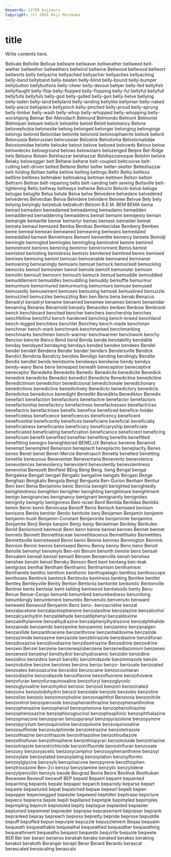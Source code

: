 ```yaml
---
Keywords: 22700 kojimura
Copyright: (C) 2024 Koji Murakami
---
```


# title

Write contents here.



Bellvale Bellville Bellvue bellware bellwaver bellweather bellweed bell-wether bellwether
bellwethers bellwind bellwine Bellwood bellwood bellwort bellworts belly bellyache bellyached
bellyacher bellyaches bellyaching belly-band bellyband belly-beaten belly-blind belly-bound belly-bumper bellybutton
bellybuttons belly-cheer belly-devout bellyer belly-fed bellyfish bellyflaught belly-flop belly-flopped belly-flopping
belly-ful bellyful bellyfull bellyfulls bellyfuls belly-god belly-gulled belly-gun belly-helve bellying
belly-laden belly-land bellyland belly-landing bellylike bellyman belly-naked belly-piece bellypiece bellypinch
belly-pinched belly-proud belly-sprung belly-timber belly-wash belly-whop belly-whopped belly-whopping belly-worshiping Belmar
Bel-Merodach Belmond Belmondo Belmont Belmonte Belmopan beloam belock beloeilite beloid
Beloit belomancy Belone belonephobia belonesite belong belonged belonger belonging belongings
belongs belonid Belonidae belonite belonoid belonosphaerite belook belord Belorussia Belorussian
belorussian Belostok Belostoma Belostomatidae Belostomidae belotte belouke belout belove beloved
beloveds Belovo below belowdecks belowground belows belowstairs belozenged Belpre Bel-Ridge
bels Belsano Belsen Belshazzar belshazzar Belshazzaresque Belshin belsire Belsky belswagger
belt Beltane beltane belt-coupled beltcourse belt-cutting belt-driven belted Beltene Belter
belter belter-skelter Belteshazzar belt-folding Beltian beltie beltine belting beltings Beltir
Beltis beltless beltline beltlines beltmaker beltmaking beltman beltmen Belton belton
Beltrami Beltran belt-repairing belts belt-sanding belt-sewing Beltsville belt-tightening Beltu beltway
beltways beltwise Beluchi Belucki belue beluga belugas belugite Belus belute
Belva belve Belvedere belvedere belvedered belvederes Belverdian Belvia Belvidere belvidere
Belview Belvue Bely bely belying belyingly belzebub belzebuth Belzoni B.E.M.
BEM BEMA bema bemad bemadam bemadamed bemadaming bemadams bemadden bemaddened
bemaddening bemaddens bemail bemaim bemajesty beman bemangle bemantle bemar bemartyr
bemas bemask bemaster bemat bemata bemaul bemazed Bemba Bembas Bembecidae
Bemberg Bembex beme bemeal bemean bemeaned bemeaning bemeans bemedaled bemedalled
bemeet Bemelmans Bement bementite bemercy bemete Bemidji bemingle bemingled bemingles
bemingling beminstrel bemire bemired bemirement bemires bemiring bemirror bemirrorment Bemis
bemist bemisted bemisting bemistress bemists bemitered bemitred bemix bemixed bemixes
bemixing bemixt bemoan bemoanable bemoaned bemoaner bemoaning bemoaningly bemoans bemoat
bemock bemocked bemocking bemocks bemoil bemoisten bemol bemole bemolt bemonster
bemoon bemotto bemoult bemourn bemouth bemuck bemud bemuddle bemuddled bemuddlement
bemuddles bemuddling bemuddy bemuffle bemurmur bemurmure bemurmured bemurmuring bemurmurs bemuse
bemused bemusedly bemusement bemuses bemusing bemusk bemuslined bemuzzle bemuzzled bemuzzles
bemuzzling Ben ben Bena bena benab Benacus Benadryl benadryl bename
benamed benamee benames benami benamidar benaming Benares Benarnold benasty Benavides
benben Benbow Benbrook bench benchboard benched bencher benchers benchership benches
benchfellow benchful bench-hardened benching bench-kneed benchland bench-legged benchless benchlet Benchley
bench-made benchman benchmar bench-mark benchmark benchmarked benchmarking benchmarks benchmen bench-warmer
benchwarmer benchwork benchy Bencion bencite Benco Bend bend Benda benda
bendability bendable benday bendayed bendaying bendays bended bendee bendees Bendel
bendel bendell Bendena Bender bender benders Bendersville Bendick Bendict Bendicta
Bendicty bendies Bendigo bending bendingly Bendite Bendix bendlet bends bendsome
bendways bendwise bendy bendys bendy-wavy Bene bene beneaped beneath beneception
beneceptive beneceptor Benedetta Benedetto Benedic Benedicite benedicite Benedick benedick benedicks
Benedict benedict Benedicta Benedictine benedictine Benedictinism benediction benedictional benedictionale benedictionary
benedictions benedictive benedictively Benedicto benedictory benedicts Benedictus benedictus benedight Benedikt
Benedikta Benediktov Benedix benefact benefaction benefactions benefactive benefactor benefactors benefactorship
benefactory benefactress benefactresses benefactrices benefactrix benefactrixes benefic benefice beneficed benefice-holder
beneficeless beneficence beneficences beneficency beneficent beneficential beneficently benefices beneficiaire beneficial
beneficially beneficialness beneficiaries beneficiary beneficiaryship beneficiate beneficiated beneficiating beneficiation beneficience
beneficient beneficing beneficium benefit benefited benefiter benefiting benefits benefitted benefitting
benegro beneighbored BENELUX Benelux beneme Benemid benempt benempted Benenson beneplacit
beneplacito beneplacity Benes benes Benet benet Benet-Mercie Benetnasch Benetta benetted
benetting benettle beneurous Beneventan Beneventana Benevento benevolence benevolences benevolency benevolent
benevolently benevolentness benevolist Benezett Benfleet BEng Beng Beng. beng Bengal
bengal Bengalese Bengali bengali Bengalic bengaline bengals Bengasi Benge Benghazi
Bengkalis Bengola Bengt Benguela Ben-Gurion Benham Benhur Beni beni Benia
Beniamino benic Benicia benight benighted benightedly benightedness benighten benighter benighting
benightmare benightment benign benignancies benignancy benignant benignantly benignities benignity benignly
benignness Beni-israel Benil Benilda Benildas Benildis benim Benin benin Benincasa
Benioff Benis Benisch beniseed benison benisons Benita benitier Benito benitoite
benj Benjamen Benjamin benjamin benjamin-bush Benjamin-Constant Benjaminite benjaminite benjamins Benjamite
Benji Benjie benjoin Benjy benjy Benkelman Benkley Benkulen Benld Benlomond
benmost Benn benn benne bennel bennes Bennet bennet bennets Bennett
Bennettitaceae bennettitaceous Bennettitales Bennettites Bennettsville bennetweed Benni benni Bennie bennies
Bennington Bennink Bennion Bennir bennis benniseed Bennu Benny benny Beno
beno Benoit Benoite benomyl benomyls Ben-oni Benoni benorth benote bens
bensail Bensalem bensall bensel bensell Bensen Bensenville bensh benshea benshee
benshi bensil Bensky Benson Bent bent bentang ben-teak bentgrass benthal
Bentham Benthamic Benthamism benthamism Benthamite benthic benthon benthonic benthopelagic benthos
benthoscope benthoses Bentinck bentinck Bentincks bentiness benting Bentlee bentlet Bentley
Bentleyville Bently Benton Bentonia bentonite bentonitic Bentonville Bentree bents bentstar
bent-taildog bentwood bentwoods benty Benu Benue Benue-Congo benumb benumbed benumbedness
benumbing benumbingly benumbment benumbs Benvenuto benvenuto benward benweed Benwood Benyamin
Benz benz- benzacridine benzal benzalacetone benzalacetophenone benzalaniline benzalazine benzalcohol benzalcyanhydrin
benzaldehyde benzaldiphenyl benzaldoxime benzalethylamine benzalhydrazine benzalphenylhydrazone benzalphthalide benzamide benzamido benzamine
benzaminic benzamino benzanalgen benzanilide benzanthracene benzanthrone benzantialdoxime benzazide benzazimide benzazine
benzazole benzbitriazole benzdiazine benzdifuran benzdioxazine benzdioxdiazine benzdioxtriazine Benzedrine benzedrine benzein
Benzel benzene benzeneazobenzene benzenediazonium benzenes benzenoid benzenyl benzhydrol benzhydroxamic benzidin
benzidine benzidino benzidins benzil benzilic benzimidazole benziminazole benzin benzinduline benzine
benzines benzins benzo benzo- benzoate benzoated benzoates benzoazurine benzobis benzocaine
benzocoumaran benzodiazine benzodiazole benzoflavine benzofluorene benzofulvene benzofuran benzofuroquinoxaline benzofuryl benzoglycolic
benzoglyoxaline benzohydrol benzoic benzoid benzoin benzoinated benzoins benzoiodohydrin benzol benzolate
benzole benzoles benzoline benzolize benzols benzomorpholine benzonaphthol Benzonia benzonitrile benzonitrol
benzoperoxide benzophenanthrazine benzophenanthroline benzophenazine benzophenol benzophenone benzophenothiazine benzophenoxazine benzophloroglucinol benzophosphinic
benzophthalazine benzopinacone benzopyran benzopyranyl benzopyrazolone benzopyrene benzopyrylium benzoquinoline benzoquinone benzoquinoxaline
benzosulfimide benzosulphimide benzotetrazine benzotetrazole benzothiazine benzothiazole benzothiazoline benzothiodiazole benzothiofuran benzothiophene
benzothiopyran benzotoluide benzotriazine benzotriazole benzotrichloride benzotrifluoride benzotrifuran benzoxate benzoxy benzoxyacetic
benzoxycamphor benzoxyphenanthrene benzoyl benzoylate benzoylated benzoylating benzoylation benzoylformic benzoylglycine benzoyls
benzpinacone benzpyrene benzthiophen benztrioxazine Ben-Zvi benzyl benzylamine benzylic benzylidene benzylpenicillin
benzyls beode Beograd Beora Beore Beothuk Beothukan Beowawe Beowulf beowulf
BEP bepaid Bepaint bepaint bepainted bepainting bepaints bepale bepaper beparch
beparody beparse bepart bepaste bepastured bepat bepatched bepaw bepearl bepelt
bepen bepepper beperiwigged bepester bepewed bephilter bephrase bepicture bepiece bepierce
bepile bepill bepillared bepimple bepimpled bepimples bepimpling bepinch bepistoled bepity
beplague beplaided beplaster beplumed bepommel bepowder bepraise bepraisement bepraiser beprank
bepranked bepray bepreach bepress bepretty bepride beprose bepuddle bepuff bepuffed
bepun bepurple bepuzzle bepuzzlement Beqaa bequalm bequeath bequeathable bequeathal bequeathed
bequeather bequeathing bequeathment bequeaths bequest bequests bequirtle bequote beqwete BER
Ber ber berain berairou berakah berake beraked berakes beraking berakot
berakoth Beranger berapt Berar Berard Berardo berascal berascaled berascaling berascals
